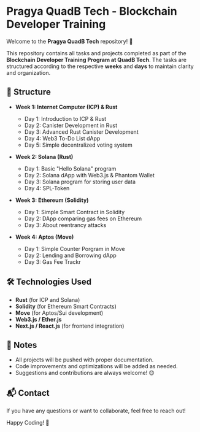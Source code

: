 # Pragya QuadB Tech - Blockchain Developer Training

Welcome to the **Pragya QuadB Tech** repository! 🚀

This repository contains all tasks and projects completed as part of the **Blockchain Developer Training Program at QuadB Tech**. The tasks are structured according to the respective **weeks** and **days** to maintain clarity and organization.

## 📌 Structure
- **Week 1: Internet Computer (ICP) & Rust**
  - Day 1: Introduction to ICP & Rust
  - Day 2: Canister Development in Rust
  - Day 3: Advanced Rust Canister Development
  - Day 4: Web3 To-Do List dApp
  - Day 5: Simple decentralized voting system
 
- **Week 2: Solana (Rust)**
  - Day 1: Basic "Hello Solana" program
  - Day 2: Solana dApp with Web3.js & Phantom Wallet
  - Day 3: Solana program for storing user data
  - Day 4: SPL-Token

- **Week 3: Ethereum (Solidity)**
  - Day 1: Simple Smart Contract in Solidity
  - Day 2: DApp comparing gas fees on Ethereum
  - Day 3: About reentrancy attacks

- **Week 4: Aptos (Move)**
  - Day 1: Simple Counter Porgram in Move
  - Day 2: Lending and Borrowing dApp
  - Day 3: Gas Fee Trackr
    
## 🛠 Technologies Used
- **Rust** (for ICP and Solana)
- **Solidity** (for Ethereum Smart Contracts)
- **Move** (for Aptos/Sui development)
- **Web3.js / Ether.js**
- **Next.js / React.js** (for frontend integration)

## 📜 Notes
- All projects will be pushed with proper documentation.
- Code improvements and optimizations will be added as needed.
- Suggestions and contributions are always welcome! 😊

## 📬 Contact
If you have any questions or want to collaborate, feel free to reach out!

Happy Coding! 🚀
